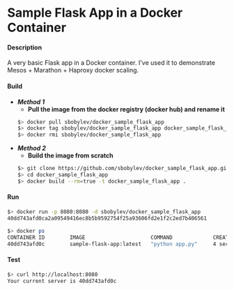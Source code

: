 # Sample Flask App in a Docker Container

#### Description ####

A very basic Flask app in a Docker container. I've used it to demonstrate Mesos + Marathon + Haproxy docker scaling.

#### Build ####

* ***Method 1***
  *  **Pull the image from the docker registry (docker hub) and rename it**
  ```bash
  $> docker pull sbobylev/docker_sample_flask_app
  $> docker tag sbobylev/docker_sample_flask_app docker_sample_flask_app
  $> docker rmi sbobylev/docker_sample_flask_app
  ```
* ***Method 2*** 
  * **Build the image from scratch**
  ```bash
  $> git clone https://github.com/sbobylev/docker_sample_flask_app.git
  $> cd docker_sample_flask_app
  $> docker build --rm=true -t docker_sample_flask_app .
  ```

#### Run ####

```bash
$> docker run -p 8080:8080 -d sbobylev/docker_sample_flask_app
40dd743afd0ca2a09549416ec8b5b9592754f25a93606fd2e1f2c2ed7b406561

$> docker ps
CONTAINER ID        IMAGE                     COMMAND             CREATED             STATUS              PORTS                NAMES
40dd743afd0c        sample-flask-app:latest   "python app.py"     4 seconds ago       Up 3 seconds        0.0.0.0:8080->8080/tcp   jolly_wilson
```

#### Test ####

```bash
$> curl http://localhost:8080
Your current server is 40dd743afd0c
```
